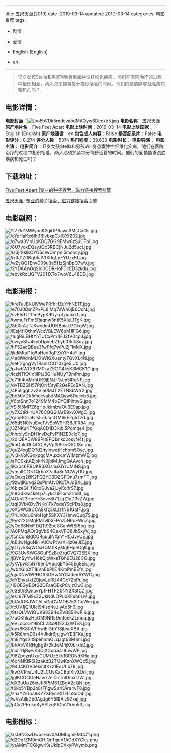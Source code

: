 
---
title: 五尺天涯(2019)
date: 2019-03-14
updated: 2019-03-14
categories: 电影推荐
tags:
- 剧情
- 爱情

- English (English)
- en
---


> 17岁女孩Stella和男孩Will身患囊肿性纤维化疾病，他们在医院治疗的过程中相识相爱，两人必须抓紧每分每秒活着的时间。他们的爱情能够战胜疾病和死亡吗？

## **电影详情**：

**电影封面**：<img src="https://image.tmdb.org/t/p/w200/bo5bVDk5mdevabdMAQyw6Decxb5.jpg" alt="/bo5bVDk5mdevabdMAQyw6Decxb5.jpg" title="/bo5bVDk5mdevabdMAQyw6Decxb5.jpg">
**电影名称**：五尺天涯
**原产地片名**：Five Feet Apart
**电影上映时间**：2019-03-14
**电影上映国家**：English (English)
**原产地语言**：en
**包含成人内容**：False
**是否纪录片**：False
**电影评分**：8.274
**评分人数**：5374
**热门程度**：39.633
**电影时长**：
**电影导演**：
**电影主演**：
**电影简介**：17岁女孩Stella和男孩Will身患囊肿性纤维化疾病，他们在医院治疗的过程中相识相爱，两人必须抓紧每分每秒活着的时间。他们的爱情能够战胜疾病和死亡吗？

## **下载地址**：
[Five Feet Apart |专业的种子搜索、磁力链接搜索引擎](https://movie.amd794.com:2083/?search=Five%20Feet%20Apart&ordering=&mode=match_phrase&page_size=10&page=1)

[五尺天涯 |专业的种子搜索、磁力链接搜索引擎](https://movie.amd794.com:2083/?search=%E4%BA%94%E5%B0%BA%E5%A4%A9%E6%B6%AF&ordering=&mode=match_phrase&page_size=10&page=1)
 

## **电影剧照**：
<img src="https://image.tmdb.org/t/p/original/27ZkYMWynuK2qiDP6awc3MsCaOs.jpg" alt="/27ZkYMWynuK2qiDP6awc3MsCaOs.jpg" title="/27ZkYMWynuK2qiDP6awc3MsCaOs.jpg"><img src="https://image.tmdb.org/t/p/original/cYdHaKx6Ihj1BIvbxpCxIGXfZ02.jpg" alt="/cYdHaKx6Ihj1BIvbxpCxIGXfZ02.jpg" title="/cYdHaKx6Ihj1BIvbxpCxIGXfZ02.jpg"><img src="https://image.tmdb.org/t/p/original/d7wa3VpUpKDQ7GG9EMw8zSJCFoI.jpg" alt="/d7wa3VpUpKDQ7GG9EMw8zSJCFoI.jpg" title="/d7wa3VpUpKDQ7GG9EMw8zSJCFoI.jpg"><img src="https://image.tmdb.org/t/p/original/8U7yoxEQsyJQc3RBCjNJu2d5uct.jpg" alt="/8U7yoxEQsyJQc3RBCjNJu2d5uct.jpg" title="/8U7yoxEQsyJQc3RBCjNJu2d5uct.jpg"><img src="https://image.tmdb.org/t/p/original/ia3jr9klkOYO6cIwOmpnI5mohcy.jpg" alt="/ia3jr9klkOYO6cIwOmpnI5mohcy.jpg" title="/ia3jr9klkOYO6cIwOmpnI5mohcy.jpg"><img src="https://image.tmdb.org/t/p/original/ixtfJ1Z0Kg0hJVtXRqLpFYUzxKI.jpg" alt="/ixtfJ1Z0Kg0hJVtXRqLpFYUzxKI.jpg" title="/ixtfJ1Z0Kg0hJVtXRqLpFYUzxKI.jpg"><img src="https://image.tmdb.org/t/p/original/wZyQQ1EnvD09u3a5HzSjnBpQ7wV.jpg" alt="/wZyQQ1EnvD09u3a5HzSjnBpQ7wV.jpg" title="/wZyQQ1EnvD09u3a5HzSjnBpQ7wV.jpg"><img src="https://image.tmdb.org/t/p/original/2YDAAnGqSIo0ODRHoFDcED3zkdu.jpg" alt="/2YDAAnGqSIo0ODRHoFDcED3zkdu.jpg" title="/2YDAAnGqSIo0ODRHoFDcED3zkdu.jpg"><img src="https://image.tmdb.org/t/p/original/ebvkRcUGFV2011XTo7woV6L48DD.jpg" alt="/ebvkRcUGFV2011XTo7woV6L48DD.jpg" title="/ebvkRcUGFV2011XTo7woV6L48DD.jpg">

## **电影海报**：
<img src="https://image.tmdb.org/t/p/original/kreTuJBkUjVWePRfhHZuYfhNE1T.jpg" alt="/kreTuJBkUjVWePRfhHZuYfhNE1T.jpg" title="/kreTuJBkUjVWePRfhHZuYfhNE1T.jpg"><img src="https://image.tmdb.org/t/p/original/e70J0DmZPxPL8IMq7sWh6jB6OcN.jpg" alt="/e70J0DmZPxPL8IMq7sWh6jB6OcN.jpg" title="/e70J0DmZPxPL8IMq7sWh6jB6OcN.jpg"><img src="https://image.tmdb.org/t/p/original/svEfirPJf0mBypK9UyrpLpu5xkf.jpg" alt="/svEfirPJf0mBypK9UyrpLpu5xkf.jpg" title="/svEfirPJf0mBypK9UyrpLpu5xkf.jpg"><img src="https://image.tmdb.org/t/p/original/twmuFrFmERaqnw3niK5XluL1TgK.jpg" alt="/twmuFrFmERaqnw3niK5XluL1TgK.jpg" title="/twmuFrFmERaqnw3niK5XluL1TgK.jpg"><img src="https://image.tmdb.org/t/p/original/8bXlrAzTJKwedmUDKBhiaU7OkqW.jpg" alt="/8bXlrAzTJKwedmUDKBhiaU7OkqW.jpg" title="/8bXlrAzTJKwedmUDKBhiaU7OkqW.jpg"><img src="https://image.tmdb.org/t/p/original/lEsj4fIOthmWccVBLEW6pM1lFG6.jpg" alt="/lEsj4fIOthmWccVBLEW6pM1lFG6.jpg" title="/lEsj4fIOthmWccVBLEW6pM1lFG6.jpg"><img src="https://image.tmdb.org/t/p/original/1ugRiuEHtYhTUCxPm4FJ3fV04pJ.jpg" alt="/1ugRiuEHtYhTUCxPm4FJ3fV04pJ.jpg" title="/1ugRiuEHtYhTUCxPm4FJ3fV04pJ.jpg"><img src="https://image.tmdb.org/t/p/original/uwyySfv4kybDpVebZhyb0Bnk3dz.jpg" alt="/uwyySfv4kybDpVebZhyb0Bnk3dz.jpg" title="/uwyySfv4kybDpVebZhyb0Bnk3dz.jpg"><img src="https://image.tmdb.org/t/p/original/hF52aq9Bea3fwPfq7wPu2jFIMdX.jpg" alt="/hF52aq9Bea3fwPfq7wPu2jFIMdX.jpg" title="/hF52aq9Bea3fwPfq7wPu2jFIMdX.jpg"><img src="https://image.tmdb.org/t/p/original/jkdiMtui1tg6oHad9gPZyYIH4aY.jpg" alt="/jkdiMtui1tg6oHad9gPZyYIH4aY.jpg" title="/jkdiMtui1tg6oHad9gPZyYIH4aY.jpg"><img src="https://image.tmdb.org/t/p/original/4s8lWdnMLKhWIGXuenty7QvXL4N.jpg" alt="/4s8lWdnMLKhWIGXuenty7QvXL4N.jpg" title="/4s8lWdnMLKhWIGXuenty7QvXL4N.jpg"><img src="https://image.tmdb.org/t/p/original/setr2gngVy1BanizCG10xge5iU0.jpg" alt="/setr2gngVy1BanizCG10xge5iU0.jpg" title="/setr2gngVy1BanizCG10xge5iU0.jpg"><img src="https://image.tmdb.org/t/p/original/pJwbWfX67M0kaZ5OG4ksK3MCK1G.jpg" alt="/pJwbWfX67M0kaZ5OG4ksK3MCK1G.jpg" title="/pJwbWfX67M0kaZ5OG4ksK3MCK1G.jpg"><img src="https://image.tmdb.org/t/p/original/iczNTKXix1IlPjJBGHuNUyT9mPm.jpg" alt="/iczNTKXix1IlPjJBGHuNUyT9mPm.jpg" title="/iczNTKXix1IlPjJBGHuNUyT9mPm.jpg"><img src="https://image.tmdb.org/t/p/original/c71h4tvMrhUK9jENJrOJm5IRuNF.jpg" alt="/c71h4tvMrhUK9jENJrOJm5IRuNF.jpg" title="/c71h4tvMrhUK9jENJrOJm5IRuNF.jpg"><img src="https://image.tmdb.org/t/p/original/dvTBZ6H57PjONf3ryF2GeREcBAN.jpg" alt="/dvTBZ6H57PjONf3ryF2GeREcBAN.jpg" title="/dvTBZ6H57PjONf3ryF2GeREcBAN.jpg"><img src="https://image.tmdb.org/t/p/original/4F5LggLzv2VIa0MJT2ETN8bWtr2.jpg" alt="/4F5LggLzv2VIa0MJT2ETN8bWtr2.jpg" title="/4F5LggLzv2VIa0MJT2ETN8bWtr2.jpg"><img src="https://image.tmdb.org/t/p/original/bo5bVDk5mdevabdMAQyw6Decxb5.jpg" alt="/bo5bVDk5mdevabdMAQyw6Decxb5.jpg" title="/bo5bVDk5mdevabdMAQyw6Decxb5.jpg"><img src="https://image.tmdb.org/t/p/original/f6btSnn7o1249MM4bDYQIPlhtwG.jpg" alt="/f6btSnn7o1249MM4bDYQIPlhtwG.jpg" title="/f6btSnn7o1249MM4bDYQIPlhtwG.jpg"><img src="https://image.tmdb.org/t/p/original/fSi5I5MPZ6gHpJkimbwOtl3E9ap.jpg" alt="/fSi5I5MPZ6gHpJkimbwOtl3E9ap.jpg" title="/fSi5I5MPZ6gHpJkimbwOtl3E9ap.jpg"><img src="https://image.tmdb.org/t/p/original/y7X3tRHrUX76CQGG1ArE9xvXWgC.jpg" alt="/y7X3tRHrUX76CQGG1ArE9xvXWgC.jpg" title="/y7X3tRHrUX76CQGG1ArE9xvXWgC.jpg"><img src="https://image.tmdb.org/t/p/original/qrmBCcaPJs5rRJqcGM6kEZg5Tzd.jpg" alt="/qrmBCcaPJs5rRJqcGM6kEZg5Tzd.jpg" title="/qrmBCcaPJs5rRJqcGM6kEZg5Tzd.jpg"><img src="https://image.tmdb.org/t/p/original/65d5N0NuEvc1VvSoW9HI38JPR84.jpg" alt="/65d5N0NuEvc1VvSoW9HI38JPR84.jpg" title="/65d5N0NuEvc1VvSoW9HI38JPR84.jpg"><img src="https://image.tmdb.org/t/p/original/3ZNKu4TfGgACD1D3kibI5Pgmqe4.jpg" alt="/3ZNKu4TfGgACD1D3kibI5Pgmqe4.jpg" title="/3ZNKu4TfGgACD1D3kibI5Pgmqe4.jpg"><img src="https://image.tmdb.org/t/p/original/hhrxlySnDH1nvDqFvP1NZE0clc7.jpg" alt="/hhrxlySnDH1nvDqFvP1NZE0clc7.jpg" title="/hhrxlySnDH1nvDqFvP1NZE0clc7.jpg"><img src="https://image.tmdb.org/t/p/original/2diQEA5W8BPIt8PQbnkd2osyN4t.jpg" alt="/2diQEA5W8BPIt8PQbnkd2osyN4t.jpg" title="/2diQEA5W8BPIt8PQbnkd2osyN4t.jpg"><img src="https://image.tmdb.org/t/p/original/khQolo0hQCQjByVpfUhkyQtOJSq.jpg" alt="/khQolo0hQCQjByVpfUhkyQtOJSq.jpg" title="/khQolo0hQCQjByVpfUhkyQtOJSq.jpg"><img src="https://image.tmdb.org/t/p/original/guZ4xgDQTd2hyinwetHchpm5Oyc.jpg" alt="/guZ4xgDQTd2hyinwetHchpm5Oyc.jpg" title="/guZ4xgDQTd2hyinwetHchpm5Oyc.jpg"><img src="https://image.tmdb.org/t/p/original/vj3kVoKGnxpqcMAuxxcmWiMzmWE.jpg" alt="/vj3kVoKGnxpqcMAuxxcmWiMzmWE.jpg" title="/vj3kVoKGnxpqcMAuxxcmWiMzmWE.jpg"><img src="https://image.tmdb.org/t/p/original/aPO0xkAEjokrN0jbIMJmgQAAvoh.jpg" alt="/aPO0xkAEjokrN0jbIMJmgQAAvoh.jpg" title="/aPO0xkAEjokrN0jbIMJmgQAAvoh.jpg"><img src="https://image.tmdb.org/t/p/original/iKxp46F9UKR3XQsiIuXlYrUMINS.jpg" alt="/iKxp46F9UKR3XQsiIuXlYrUMINS.jpg" title="/iKxp46F9UKR3XQsiIuXlYrUMINS.jpg"><img src="https://image.tmdb.org/t/p/original/ymoIICG5TQrbnX7aIta8eNGWyUU.jpg" alt="/ymoIICG5TQrbnX7aIta8eNGWyUU.jpg" title="/ymoIICG5TQrbnX7aIta8eNGWyUU.jpg"><img src="https://image.tmdb.org/t/p/original/aOexq28K2FQ2YD3DZGPQnu7smFT.jpg" alt="/aOexq28K2FQ2YD3DZGPQnu7smFT.jpg" title="/aOexq28K2FQ2YD3DZGPQnu7smFT.jpg"><img src="https://image.tmdb.org/t/p/original/9zwjIKuyg2QsPlmUv0KcTAJgBXL.jpg" alt="/9zwjIKuyg2QsPlmUv0KcTAJgBXL.jpg" title="/9zwjIKuyg2QsPlmUv0KcTAJgBXL.jpg"><img src="https://image.tmdb.org/t/p/original/6bIzeGHf1OtoGJva2jJyKolfrS7.jpg" alt="/6bIzeGHf1OtoGJva2jJyKolfrS7.jpg" title="/6bIzeGHf1OtoGJva2jJyKolfrS7.jpg"><img src="https://image.tmdb.org/t/p/original/n8GdKw4keLp7Lykc1i91om2rm8f.jpg" alt="/n8GdKw4keLp7Lykc1i91om2rm8f.jpg" title="/n8GdKw4keLp7Lykc1i91om2rm8f.jpg"><img src="https://image.tmdb.org/t/p/original/4Om23mnHc3ove8t71zqZ1qD3vZW.jpg" alt="/4Om23mnHc3ove8t71zqZ1qD3vZW.jpg" title="/4Om23mnHc3ove8t71zqZ1qD3vZW.jpg"><img src="https://image.tmdb.org/t/p/original/zqI3VbXDv7NKp1Fk7odeY9cPDs8.jpg" alt="/zqI3VbXDv7NKp1Fk7odeY9cPDs8.jpg" title="/zqI3VbXDv7NKp1Fk7odeY9cPDs8.jpg"><img src="https://image.tmdb.org/t/p/original/oXDWCIrCCA8kfz3kLIzfN61GafF.jpg" alt="/oXDWCIrCCA8kfz3kLIzfN61GafF.jpg" title="/oXDWCIrCCA8kfz3kLIzfN61GafF.jpg"><img src="https://image.tmdb.org/t/p/original/74Jn0du9mbHgh5ShXY3HmwQuq7S.jpg" alt="/74Jn0du9mbHgh5ShXY3HmwQuq7S.jpg" title="/74Jn0du9mbHgh5ShXY3HmwQuq7S.jpg"><img src="https://image.tmdb.org/t/p/original/9yK22GMgRM1vlb5FPoz5N6oFWnZ.jpg" alt="/9yK22GMgRM1vlb5FPoz5N6oFWnZ.jpg" title="/9yK22GMgRM1vlb5FPoz5N6oFWnZ.jpg"><img src="https://image.tmdb.org/t/p/original/yOo68NxiFDQTt92be8GanWRS6bg.jpg" alt="/yOo68NxiFDQTt92be8GanWRS6bg.jpg" title="/yOo68NxiFDQTt92be8GanWRS6bg.jpg"><img src="https://image.tmdb.org/t/p/original/A0PMqAQr3gVbS4CexVFQ8Jb5xyV.jpg" alt="/A0PMqAQr3gVbS4CexVFQ8Jb5xyV.jpg" title="/A0PMqAQr3gVbS4CexVFQ8Jb5xyV.jpg"><img src="https://image.tmdb.org/t/p/original/fcnCun8dCORuuuINXmYHt5JvyUE.jpg" alt="/fcnCun8dCORuuuINXmYHt5JvyUE.jpg" title="/fcnCun8dCORuuuINXmYHt5JvyUE.jpg"><img src="https://image.tmdb.org/t/p/original/bBJwNguNkHAICwPtVsXHjz0eJIZ.jpg" alt="/bBJwNguNkHAICwPtVsXHjz0eJIZ.jpg" title="/bBJwNguNkHAICwPtVsXHjz0eJIZ.jpg"><img src="https://image.tmdb.org/t/p/original/jOTjvhXqWCsHQM0KyMq9HpeCgIl.jpg" alt="/jOTjvhXqWCsHQM0KyMq9HpeCgIl.jpg" title="/jOTjvhXqWCsHQM0KyMq9HpeCgIl.jpg"><img src="https://image.tmdb.org/t/p/original/9G3Uv6WG8OuPSzBpZrgCVQ72EEX.jpg" alt="/9G3Uv6WG8OuPSzBpZrgCVQ72EEX.jpg" title="/9G3Uv6WG8OuPSzBpZrgCVQ72EEX.jpg"><img src="https://image.tmdb.org/t/p/original/jBVnSyYwH6kQjoWxsTGh9EU28CG.jpg" alt="/jBVnSyYwH6kQjoWxsTGh9EU28CG.jpg" title="/jBVnSyYwH6kQjoWxsTGh9EU28CG.jpg"><img src="https://image.tmdb.org/t/p/original/ykVpw3pN76enDVuuqEY545Eg8Ek.jpg" alt="/ykVpw3pN76enDVuuqEY545Eg8Ek.jpg" title="/ykVpw3pN76enDVuuqEY545Eg8Ek.jpg"><img src="https://image.tmdb.org/t/p/original/wb4GipXT1kVhEbPIlE4KmPmBEfn.jpg" alt="/wb4GipXT1kVhEbPIlE4KmPmBEfn.jpg" title="/wb4GipXT1kVhEbPIlE4KmPmBEfn.jpg"><img src="https://image.tmdb.org/t/p/original/gjuXNwWPHOfI3GHwNYGJ0edAYWC.jpg" alt="/gjuXNwWPHOfI3GHwNYGJ0edAYWC.jpg" title="/gjuXNwWPHOfI3GHwNYGJ0edAYWC.jpg"><img src="https://image.tmdb.org/t/p/original/dYEhyalxfZBjqvLeRU44Cc7ZbPr.jpg" alt="/dYEhyalxfZBjqvLeRU44Cc7ZbPr.jpg" title="/dYEhyalxfZBjqvLeRU44Cc7ZbPr.jpg"><img src="https://image.tmdb.org/t/p/original/19OEGyBQtG2OFaaCBxPCvjzOw3.jpg" alt="/19OEGyBQtG2OFaaCBxPCvjzOw3.jpg" title="/19OEGyBQtG2OFaaCBxPCvjzOw3.jpg"><img src="https://image.tmdb.org/t/p/original/o3SthSQnavYpfFHTF20NY3XStCZ.jpg" alt="/o3SthSQnavYpfFHTF20NY3XStCZ.jpg" title="/o3SthSQnavYpfFHTF20NY3XStCZ.jpg"><img src="https://image.tmdb.org/t/p/original/es167FM9xZ2UkNdLDPubXFpb6LM.jpg" alt="/es167FM9xZ2UkNdLDPubXFpb6LM.jpg" title="/es167FM9xZ2UkNdLDPubXFpb6LM.jpg"><img src="https://image.tmdb.org/t/p/original/btAdOKJWC5LsGnGVMOB752lGuWm.jpg" alt="/btAdOKJWC5LsGnGVMOB752lGuWm.jpg" title="/btAdOKJWC5LsGnGVMOB752lGuWm.jpg"><img src="https://image.tmdb.org/t/p/original/fcUV1jQ1UIci94lsd4vJIyAq5h0.jpg" alt="/fcUV1jQ1UIci94lsd4vJIyAq5h0.jpg" title="/fcUV1jQ1UIci94lsd4vJIyAq5h0.jpg"><img src="https://image.tmdb.org/t/p/original/9tsQLVWiOUK983B4qZVB85KwPl6.jpg" alt="/9tsQLVWiOUK983B4qZVB85KwPl6.jpg" title="/9tsQLVWiOUK983B4qZVB85KwPl6.jpg"><img src="https://image.tmdb.org/t/p/original/7uCKhkzHcOM9Nl159mfoekZLmuq.jpg" alt="/7uCKhkzHcOM9Nl159mfoekZLmuq.jpg" title="/7uCKhkzHcOM9Nl159mfoekZLmuq.jpg"><img src="https://image.tmdb.org/t/p/original/eVLocooY9lbCL23x9IfE3J3WTvS.jpg" alt="/eVLocooY9lbCL23x9IfE3J3WTvS.jpg" title="/eVLocooY9lbCL23x9IfE3J3WTvS.jpg"><img src="https://image.tmdb.org/t/p/original/oyx8K8lbVPbwiEr3bYfSjbseXBA.jpg" alt="/oyx8K8lbVPbwiEr3bYfSjbseXBA.jpg" title="/oyx8K8lbVPbwiEr3bYfSjbseXBA.jpg"><img src="https://image.tmdb.org/t/p/original/k5R8hmD6s4XJkdr6jujgwYEBFKs.jpg" alt="/k5R8hmD6s4XJkdr6jujgwYEBFKs.jpg" title="/k5R8hmD6s4XJkdr6jujgwYEBFKs.jpg"><img src="https://image.tmdb.org/t/p/original/m8jYgs2ltSpehnmOLqagt63M1ml.jpg" alt="/m8jYgs2ltSpehnmOLqagt63M1ml.jpg" title="/m8jYgs2ltSpehnmOLqagt63M1ml.jpg"><img src="https://image.tmdb.org/t/p/original/bhA5V4RHgBg972kdoM4jK0brxhD.jpg" alt="/bhA5V4RHgBg972kdoM4jK0brxhD.jpg" title="/bhA5V4RHgBg972kdoM4jK0brxhD.jpg"><img src="https://image.tmdb.org/t/p/original/nuIlrl1jBwvKSOjXGqba418nwWF.jpg" alt="/nuIlrl1jBwvKSOjXGqba418nwWF.jpg" title="/nuIlrl1jBwvKSOjXGqba418nwWF.jpg"><img src="https://image.tmdb.org/t/p/original/96ZpgznUxuCUMUzEkv1BRONdXHa.jpg" alt="/96ZpgznUxuCUMUzEkv1BRONdXHa.jpg" title="/96ZpgznUxuCUMUzEkv1BRONdXHa.jpg"><img src="https://image.tmdb.org/t/p/original/6dNNKIR6i2zaKdB2TUwKznXWQc5.jpg" alt="/6dNNKIR6i2zaKdB2TUwKznXWQc5.jpg" title="/6dNNKIR6i2zaKdB2TUwKznXWQc5.jpg"><img src="https://image.tmdb.org/t/p/original/94J4KOV0ekinItKxz1FdUfIb78.jpg" alt="/94J4KOV0ekinItKxz1FdUfIb78.jpg" title="/94J4KOV0ekinItKxz1FdUfIb78.jpg"><img src="https://image.tmdb.org/t/p/original/kw3VPruU4U2LCUvKaCBpIKlvXOd.jpg" alt="/kw3VPruU4U2LCUvKaCBpIKlvXOd.jpg" title="/kw3VPruU4U2LCUvKaCBpIKlvXOd.jpg"><img src="https://image.tmdb.org/t/p/original/jgIKCOODeHaw77eiD7TolUmxt7W.jpg" alt="/jgIKCOODeHaw77eiD7TolUmxt7W.jpg" title="/jgIKCOODeHaw77eiD7TolUmxt7W.jpg"><img src="https://image.tmdb.org/t/p/original/dX3uUp26xiJfi6f5M61ZBgA2cQN.jpg" alt="/dX3uUp26xiJfi6f5M61ZBgA2cQN.jpg" title="/dX3uUp26xiJfi6f5M61ZBgA2cQN.jpg"><img src="https://image.tmdb.org/t/p/original/t6ko5YBp2o8rFFgwSarKAra4vF8.jpg" alt="/t6ko5YBp2o8rFFgwSarKAra4vF8.jpg" title="/t6ko5YBp2o8rFFgwSarKAra4vF8.jpg"><img src="https://image.tmdb.org/t/p/original/znxYZi6ba9KYZXRyceX1ELhSdD4.jpg" alt="/znxYZi6ba9KYZXRyceX1ELhSdD4.jpg" title="/znxYZi6ba9KYZXRyceX1ELhSdD4.jpg"><img src="https://image.tmdb.org/t/p/original/wVsAilkZb0AgJg6Y5l9Alz9Zxej.jpg" alt="/wVsAilkZb0AgJg6Y5l9Alz9Zxej.jpg" title="/wVsAilkZb0AgJg6Y5l9Alz9Zxej.jpg"><img src="https://image.tmdb.org/t/p/original/pCx2PEokqKyAStzqPlOmV1rVo53.jpg" alt="/pCx2PEokqKyAStzqPlOmV1rVo53.jpg" title="/pCx2PEokqKyAStzqPlOmV1rVo53.jpg">

## **电影图标**：
<img src="https://image.tmdb.org/t/p/original/xsDPz3wDwosHav0ADMbgmFMt471.png" alt="/xsDPz3wDwosHav0ADMbgmFMt471.png" title="/xsDPz3wDwosHav0ADMbgmFMt471.png"><img src="https://image.tmdb.org/t/p/original/d2OgfZM0mGHIQnTqqV1AOdXYGks.png" alt="/d2OgfZM0mGHIQnTqqV1AOdXYGks.png" title="/d2OgfZM0mGHIQnTqqV1AOdXYGks.png"><img src="https://image.tmdb.org/t/p/original/ytAMmTCGlgwrKeUklpDXxyPWymb.png" alt="/ytAMmTCGlgwrKeUklpDXxyPWymb.png" title="/ytAMmTCGlgwrKeUklpDXxyPWymb.png">
